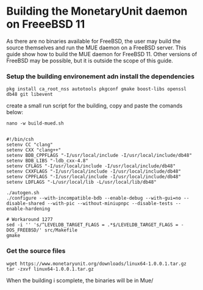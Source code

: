 # Building the MonetaryUnit daemon on FreeeBSD 11

As there are no binaries available for FreeBSD, the user may build the source themselves and run the MUE daemon on a FreeBSD server.
This guide show how to build the MUE daemon for FreeBSD 11. Other versions of FreeBSD may be possible, but it is outside the scope of this guide.

### Setup the building environement adn install the dependencies

    pkg install ca_root_nss autotools pkgconf gmake boost-libs openssl db48 git libevent

create a small run script for the building, copy and paste the comands below:

    nano -w build-mued.sh


    #!/bin/csh
    setenv CC "clang"
    setenv CXX "clang++"
    setenv BDB_CPPFLAGS "-I/usr/local/include -I/usr/local/include/db48"
    setenv BDB_LIBS "-ldb_cxx-4.8"
    setenv CFLAGS "-I/usr/local/include -I/usr/local/include/db48"
    setenv CXXFLAGS "-I/usr/local/include -I/usr/local/include/db48"
    setenv CPPFLAGS "-I/usr/local/include -I/usr/local/include/db48"
    setenv LDFLAGS "-L/usr/local/lib -L/usr/local/lib/db48"

    ./autogen.sh
    ./configure --with-incompatible-bdb --enable-debug --with-gui=no --disable-shared --with-pic --without-miniupnpc --disable-tests --enable-hardening

    # Workaround 1277
    sed -i '' 's/^LEVELDB_TARGET_FLAGS = .*$/LEVELDB_TARGET_FLAGS = -DOS_FREEBSD/' src/Makefile
    gmake

### Get the source files

    wget https://www.monetaryunit.org/downloads/linux64-1.0.0.1.tar.gz
    tar -zxvf linux64-1.0.0.1.tar.gz

When the building i scomplete, the binaries will be in Mue/

